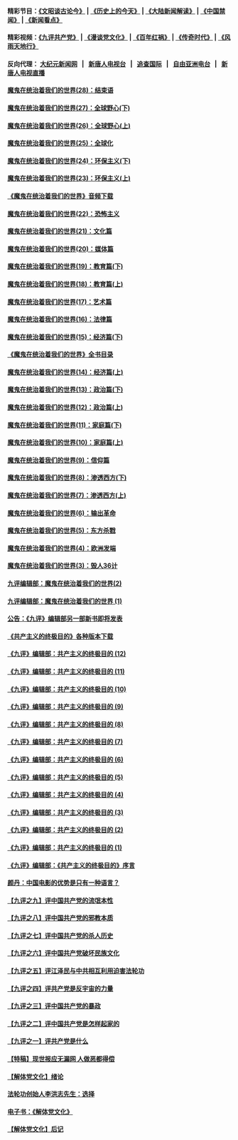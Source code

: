 #### 精彩节目：[《文昭谈古论今》](http://155.138.205.71/wenzhao) | [《历史上的今天》](http://155.138.205.71/today-in-history) | [《大陆新闻解读》](http://155.138.205.71/ntdtv-comedy) | [《中国禁闻》](http://155.138.205.71/ntdtv-news) | [《新闻看点》](http://155.138.205.71/news-insight) 

 #### 精彩视频：[《九评共产党》](http://155.138.205.71:10000/videos/jiuping) | [《漫谈党文化》](http://155.138.205.71:10000/videos/mtdwh) | [《百年红祸》](http://155.138.205.71:10000/videos/bnhh) | [《传奇时代》](http://155.138.205.71:10000/videos/legend) | [《风雨天地行》](http://155.138.205.71:10000/videos/fytdx) 

 #### 反向代理： [大纪元新闻网](http://155.138.205.71:10080/) &nbsp;&nbsp;|&nbsp;&nbsp; [新唐人电视台](http://155.138.205.71:8000/) &nbsp;&nbsp;|&nbsp;&nbsp; [追查国际](http://155.138.205.71:10010/) &nbsp;&nbsp;|&nbsp;&nbsp; [自由亚洲电台](http://155.138.205.71:9800/) &nbsp;&nbsp;|&nbsp;&nbsp; [新唐人电视直播](http://155.138.205.71/) 

#### [魔鬼在统治着我们的世界(28)：结束语](../pages/nsc422/n10936246.md?t=02212137) 

#### [魔鬼在统治着我们的世界(27)：全球野心(下)](../pages/nsc422/n10928319.md?t=02212137) 

#### [魔鬼在统治着我们的世界(26)：全球野心(上)](../pages/nsc422/n10900318.md?t=02212137) 

#### [魔鬼在统治着我们的世界(25)：全球化](../pages/nsc422/n10788205.md?t=02212137) 

#### [魔鬼在统治着我们的世界(24)：环保主义(下)](../pages/nsc422/n10695307.md?t=02212137) 

#### [魔鬼在统治着我们的世界(23)：环保主义(上)](../pages/nsc422/n10688613.md?t=02212137) 

#### [《魔鬼在统治着我们的世界》音频下载](../pages/nsc422/n10635553.md?t=02212137) 

#### [魔鬼在统治着我们的世界(22)：恐怖主义](../pages/nsc422/n10614727.md?t=02212137) 

#### [魔鬼在统治着我们的世界(21)：文化篇](../pages/nsc422/n10597706.md?t=02212137) 

#### [魔鬼在统治着我们的世界(20)：媒体篇](../pages/nsc422/n10586579.md?t=02212137) 

#### [魔鬼在统治着我们的世界(19)：教育篇(下)](../pages/nsc422/n10564808.md?t=02212137) 

#### [魔鬼在统治着我们的世界(18)：教育篇(上)](../pages/nsc422/n10526970.md?t=02212137) 

#### [魔鬼在统治着我们的世界(17)：艺术篇](../pages/nsc422/n10499093.md?t=02212137) 

#### [魔鬼在统治着我们的世界(16)：法律篇](../pages/nsc422/n10485969.md?t=02212137) 

#### [魔鬼在统治着我们的世界(15)：经济篇(下)](../pages/nsc422/n10469975.md?t=02212137) 

#### [《魔鬼在统治着我们的世界》全书目录](../pages/nsc422/n10464261.md?t=02212137) 

#### [魔鬼在统治着我们的世界(14)：经济篇(上)](../pages/nsc422/n10457370.md?t=02212137) 

#### [魔鬼在统治着我们的世界(13)：政治篇(下)](../pages/nsc422/n10448270.md?t=02212137) 

#### [魔鬼在统治着我们的世界(12)：政治篇(上)](../pages/nsc422/n10444576.md?t=02212137) 

#### [魔鬼在统治着我们的世界(11)：家庭篇(下)](../pages/nsc422/n10440961.md?t=02212137) 

#### [魔鬼在统治着我们的世界(10)：家庭篇(上)](../pages/nsc422/n10435448.md?t=02212137) 

#### [魔鬼在统治着我们的世界(9)：信仰篇](../pages/nsc422/n10432159.md?t=02212137) 

#### [魔鬼在统治着我们的世界(8)：渗透西方(下)](../pages/nsc422/n10429603.md?t=02212137) 

#### [魔鬼在统治着我们的世界(7)：渗透西方(上)](../pages/nsc422/n10426013.md?t=02212137) 

#### [魔鬼在统治着我们的世界(6)：输出革命](../pages/nsc422/n10421536.md?t=02212137) 

#### [魔鬼在统治着我们的世界(5)：东方杀戮](../pages/nsc422/n10417707.md?t=02212137) 

#### [魔鬼在统治着我们的世界(4)：欧洲发端](../pages/nsc422/n10414890.md?t=02212137) 

#### [魔鬼在统治着我们的世界(3)：毁人36计](../pages/nsc422/n10411583.md?t=02212137) 

#### [九评编辑部：魔鬼在统治着我们的世界(2)](../pages/nsc422/n10410036.md?t=02212137) 

#### [九评编辑部：魔鬼在统治着我们的世界 (1)](../pages/nsc422/n10406825.md?t=02212137) 

#### [公告：《九评》编辑部另一部新书即将发表](../pages/nsc422/n10405104.md?t=02212137) 

#### [《共产主义的终极目的》各种版本下载](../pages/nsc422/n10022138.md?t=02212137) 

#### [《九评》编辑部：共产主义的终极目的 (12)](../pages/nsc422/n9933272.md?t=02212137) 

#### [《九评》编辑部：共产主义的终极目的 (11)](../pages/nsc422/n9924973.md?t=02212137) 

#### [《九评》编辑部：共产主义的终极目的 (10)](../pages/nsc422/n9920883.md?t=02212137) 

#### [《九评》编辑部：共产主义的终极目的 (9)](../pages/nsc422/n9916363.md?t=02212137) 

#### [《九评》编辑部：共产主义的终极目的 (8)](../pages/nsc422/n9912488.md?t=02212137) 

#### [《九评》编辑部：共产主义的终极目的 (7)](../pages/nsc422/n9901176.md?t=02212137) 

#### [《九评》编辑部：共产主义的终极目的 (6)](../pages/nsc422/n9899359.md?t=02212137) 

#### [《九评》编辑部：共产主义的终极目的 (5)](../pages/nsc422/n9893174.md?t=02212137) 

#### [《九评》编辑部：共产主义的终极目的 (4)](../pages/nsc422/n9891246.md?t=02212137) 

#### [《九评》编辑部：共产主义的终极目的 (3)](../pages/nsc422/n9879879.md?t=02212137) 

#### [《九评》编辑部：共产主义的终极目的 (2)](../pages/nsc422/n9876205.md?t=02212137) 

#### [《九评》编辑部：共产主义的终极目的 (1)](../pages/nsc422/n9865857.md?t=02212137) 

#### [《九评》编辑部：《共产主义的终极目的》序言](../pages/nsc422/n9862666.md?t=02212137) 

#### [颜丹：中国电影的优势是只有一种语言？](../pages/nsc422/n9583062.md?t=02212137) 

#### [【九评之九】评中国共产党的流氓本性](../pages/nsc422/n737542.md?t=02212137) 

#### [【九评之八】评中国共产党的邪教本质](../pages/nsc422/n735942.md?t=02212137) 

#### [【九评之七】评中国共产党的杀人历史](../pages/nsc422/n733806.md?t=02212137) 

#### [【九评之六】评中国共产党破坏民族文化](../pages/nsc422/n731667.md?t=02212137) 

#### [【九评之五】评江泽民与中共相互利用迫害法轮功](../pages/nsc422/n730058.md?t=02212137) 

#### [【九评之四】评共产党是反宇宙的力量](../pages/nsc422/n727814.md?t=02212137) 

#### [【九评之三】评中国共产党的暴政](../pages/nsc422/n725597.md?t=02212137) 

#### [【九评之二】评中国共产党是怎样起家的](../pages/nsc422/n723946.md?t=02212137) 

#### [【九评之一】评共产党是什么](../pages/nsc422/n722529.md?t=02212137) 

#### [【特稿】现世报应无漏网 人做恶都得偿](../pages/nsc422/n4215167.md?t=02212137) 

#### [【解体党文化】绪论](../pages/nsc422/n1449356.md?t=02212137) 

#### [法轮功创始人李洪志先生：选择](../pages/nsc422/n3580738.md?t=02212137) 

#### [电子书：《解体党文化》](../pages/nsc422/n1573484.md?t=02212137) 

#### [【解体党文化】后记](../pages/nsc422/n1531999.md?t=02212137) 

